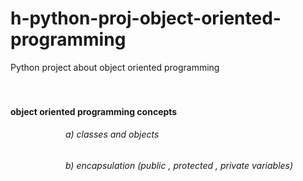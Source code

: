# h-python-proj-object-oriented-programming
Python project about object oriented programming
<br/>
<br/>
<br/>

####  object oriented programming concepts
###### &emsp;&emsp;&emsp;&emsp;&emsp;&emsp;	a) classes and objects
###### &emsp;&emsp;&emsp;&emsp;&emsp;&emsp;	b) encapsulation (public , protected , private variables)


